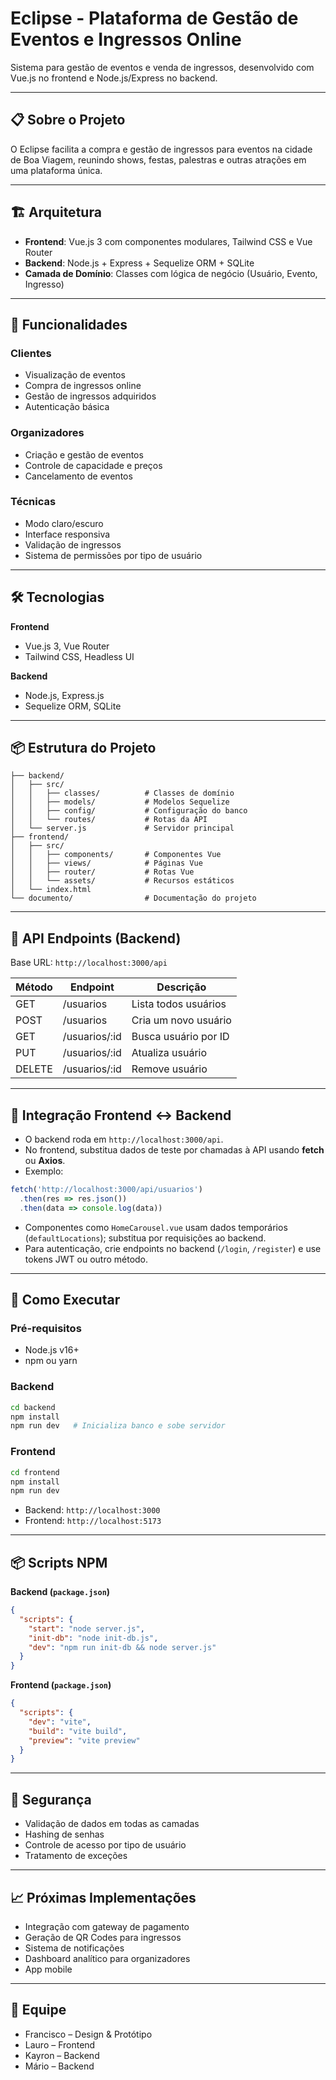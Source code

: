 # Eclipse - Plataforma de Gestão de Eventos e Ingressos Online

Sistema para gestão de eventos e venda de ingressos, desenvolvido com Vue.js no frontend e Node.js/Express no backend.

---

## 📋 Sobre o Projeto

O Eclipse facilita a compra e gestão de ingressos para eventos na cidade de Boa Viagem, reunindo shows, festas, palestras e outras atrações em uma plataforma única.

---

## 🏗️ Arquitetura

* **Frontend**: Vue.js 3 com componentes modulares, Tailwind CSS e Vue Router
* **Backend**: Node.js + Express + Sequelize ORM + SQLite
* **Camada de Domínio**: Classes com lógica de negócio (Usuário, Evento, Ingresso)

---

## 🚀 Funcionalidades

### Clientes

* Visualização de eventos
* Compra de ingressos online
* Gestão de ingressos adquiridos
* Autenticação básica

### Organizadores

* Criação e gestão de eventos
* Controle de capacidade e preços
* Cancelamento de eventos

### Técnicas

* Modo claro/escuro
* Interface responsiva
* Validação de ingressos
* Sistema de permissões por tipo de usuário

---

## 🛠️ Tecnologias

**Frontend**

* Vue.js 3, Vue Router
* Tailwind CSS, Headless UI

**Backend**

* Node.js, Express.js
* Sequelize ORM, SQLite

---

## 📦 Estrutura do Projeto

```
├── backend/
│   ├── src/
│   │   ├── classes/          # Classes de domínio
│   │   ├── models/           # Modelos Sequelize
│   │   ├── config/           # Configuração do banco
│   │   └── routes/           # Rotas da API
│   └── server.js             # Servidor principal
├── frontend/
│   ├── src/
│   │   ├── components/       # Componentes Vue
│   │   ├── views/            # Páginas Vue
│   │   ├── router/           # Rotas Vue
│   │   └── assets/           # Recursos estáticos
│   └── index.html
└── documento/                # Documentação do projeto
```

---

## 🔌 API Endpoints (Backend)

Base URL: `http://localhost:3000/api`

| Método | Endpoint       | Descrição            |
| ------ | -------------- | -------------------- |
| GET    | /usuarios      | Lista todos usuários |
| POST   | /usuarios      | Cria um novo usuário |
| GET    | /usuarios/\:id | Busca usuário por ID |
| PUT    | /usuarios/\:id | Atualiza usuário     |
| DELETE | /usuarios/\:id | Remove usuário       |

---

## 🔗 Integração Frontend ↔ Backend

* O backend roda em `http://localhost:3000/api`.
* No frontend, substitua dados de teste por chamadas à API usando **fetch** ou **Axios**.
* Exemplo:

```javascript
fetch('http://localhost:3000/api/usuarios')
  .then(res => res.json())
  .then(data => console.log(data))
```

* Componentes como `HomeCarousel.vue` usam dados temporários (`defaultLocations`); substitua por requisições ao backend.
* Para autenticação, crie endpoints no backend (`/login`, `/register`) e use tokens JWT ou outro método.

---

## 🚀 Como Executar

### Pré-requisitos

* Node.js v16+
* npm ou yarn

### Backend

```bash
cd backend
npm install
npm run dev   # Inicializa banco e sobe servidor
```

### Frontend

```bash
cd frontend
npm install
npm run dev
```

* Backend: `http://localhost:3000`
* Frontend: `http://localhost:5173`

---

## 📦 Scripts NPM

**Backend (`package.json`)**

```json
{
  "scripts": {
    "start": "node server.js",
    "init-db": "node init-db.js",
    "dev": "npm run init-db && node server.js"
  }
}
```

**Frontend (`package.json`)**

```json
{
  "scripts": {
    "dev": "vite",
    "build": "vite build",
    "preview": "vite preview"
  }
}
```

---

## 🔐 Segurança

* Validação de dados em todas as camadas
* Hashing de senhas
* Controle de acesso por tipo de usuário
* Tratamento de exceções

---

## 📈 Próximas Implementações

* Integração com gateway de pagamento
* Geração de QR Codes para ingressos
* Sistema de notificações
* Dashboard analítico para organizadores
* App mobile

---

## 👥 Equipe

* Francisco – Design & Protótipo
* Lauro – Frontend
* Kayron – Backend
* Mário – Backend
